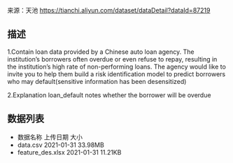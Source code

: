 来源：天池 https://tianchi.aliyun.com/dataset/dataDetail?dataId=87219



## 描述

1.Contain loan data provided by a Chinese auto loan agency. The institution’s borrowers often overdue or even refuse to repay, resulting in the institution’s high rate of non-performing loans. The agency would like to invite you to help them build a risk identification model to predict borrowers who may default(sensitive information has been desensitized) 

2.Explanation loan_default notes whether the borrower will be overdue

## 数据列表

- 数据名称 上传日期 大小
- data.csv 2021-01-31    33.98MB
- feature_des.xlsx 2021-01-31    11.21KB
